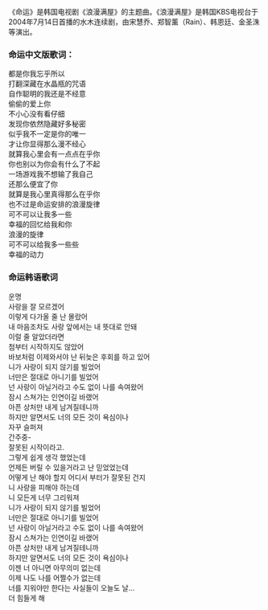 

《命运》是韩国电视剧《浪漫满屋》的主题曲。《浪漫满屋》是韩国KBS电视台于2004年7月14日首播的水木连续剧，由宋慧乔、郑智薰（Rain）、韩恩廷、金圣洙等演出。

### 命运中文版歌词：

都是你我忘乎所以  
打翻深藏在水晶瓶的咒语  
自作聪明的我还是不经意  
偷偷的爱上你  
不小心没有看仔细  
发现你依然隐藏好多秘密  
似乎我不一定是你的唯一  
才让你显得那么漫不经心  
就算我心里会有一点点在乎你  
你也别以为你会有什么了不起  
一场游戏我不想输了我自己  
还那么便宜了你  
就算是我心里真得那么在乎你  
也不过是命运安排的浪漫旋律  
可不可以让我多一些  
幸福的回忆给我和你  
浪漫的旋律  
可不可以给我多一些些  
幸福的动力

### 命运韩语歌词

운명  
사랑을 잘 모르겠어  
이렇게 다가올 줄 난 몰랐어  
내 마음조차도 사랑 앞에서는 내 뜻대로 안돼  
이럴 줄 알았더라면  
첨부터 시작하지도 않았어  
바보처럼 이제와서야 난 뒤늦은 후회를 하고 있어  
니가 사랑이 되지 않기를 빌었어  
너만은 절대로 아니기를 빌었어  
넌 사랑이 아닐거라고 수도 없이 나를 속여왔어  
잠시 스쳐가는 인연이길 바랬어  
아픈 상처만 내게 남겨질테니까  
하지만 알면서도 너의 모든 것이 욕심이나  
자꾸 슬퍼져  
간주중-  
잘못된 시작이라고.  
그렇게 쉽게 생각 했었는데  
언제든 버릴 수 있을거라고 난 믿었었는데  
어떻게 난 해야 할지 어디서 부터가 잘못된 건지  
니 사랑을 피해야 하는데  
니 모든게 너무 그리워져  
니가 사랑이 되지 않기를 빌었어  
너만은 절대로 아니기를 빌었어  
넌 사랑이 아닐거라고 수도 없이 나를 속여왔어  
잠시 스쳐가는 인연이길 바랬어  
아픈 상처만 내게 남겨질테니까  
하지만 알면서도 너의 모든 것이 욕심이나  
이젠 너 아니면 아무의미 없는데  
이제 나도 나를 어쩔수가 없는데  
너를 지워야만 한다는 사실들이 오늘도 날...  
더 힘들게 해

